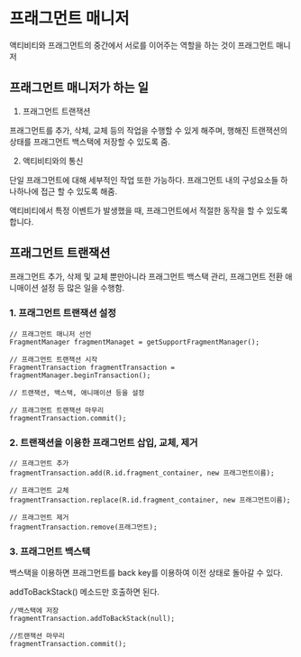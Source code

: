 # 프래그먼트 매니저  

액티비티와 프래그먼트의 중간에서 서로를 이어주는 역할을 하는 것이 프래그먼트 매니저  
  
  
## 프래그먼트 매니저가 하는 일  
  
1. 프래그먼트 트랜잭션  

프래그먼트를 추가, 삭체, 교체 등의 작업을 수행할 수 있게 해주며, 행해진 트랜잭션의 상태를 
프래그먼트 백스택에 저장할 수 있도록 줌.  

2. 액티비티와의 통신  

단일 프래그먼트에 대해 세부적인 작업 또한 가능하다. 프래그먼트 내의 구성요소들 하나하나에 접근 할 수 있도록 해줌.  

액티비티에서 특정 이벤트가 발생했을 때, 프래그먼트에서 적절한 동작을 할 수 있도록 합니다.  

## 프래그먼트 트랜잭션  

프래그먼트 추가, 삭제 및 교체 뿐만아니라 프래그먼트 백스택 관리, 프래그먼트 전환 애니매이션 설정 등 많은 일을 수행함.  

### 1. 프래그먼트 트랜잭션 설정  

```
// 프래그먼트 매니저 선언 
FragmentManager fragmentManaget = getSupportFragmentManager();

// 프래그먼트 트랜잭션 시작
FragmentTransaction fragmentTransaction = fragmentManager.beginTransaction();

// 트랜잭션, 백스택, 애니매이션 등을 설정

// 프래그먼트 트랜잭션 마무리
fragmentTransaction.commit();

```

### 2. 트랜잭션을 이용한 프래그먼트 삽입, 교체, 제거  

```
// 프래그먼트 추가
fragmentTransaction.add(R.id.fragment_container, new 프래그먼트이름);

// 프래그먼트 교체
fragmentTransaction.replace(R.id.fragment_container, new 프래그먼트이름);

// 프래그먼트 제거
fragmentTransaction.remove(프래그먼트);

```
  

### 3. 프래그먼트 백스택  

백스택을 이용하면 프래그먼트를 back key를 이용하여 이전 상태로 돌아갈 수 있다.

addToBackStack() 메소드만 호출하면 된다.

```
//백스택에 저장
fragmentTransaction.addToBackStack(null);

//트랜잭션 마무리
fragmentTransaction.commit();
```







